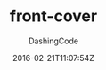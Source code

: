 ---
title: "front-cover"
github: https://github.com/dashingcode/front-cover
demo: https://dashingcode.github.io/front-cover/
author: DashingCode
draft: true
ssg:
  - Jekyll
cms:
  - No Cms
date: 2016-02-21T11:07:54Z
github_branch: master
---